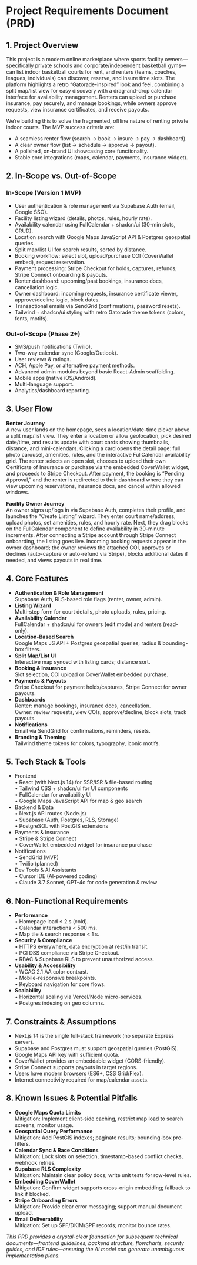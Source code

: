 # Project Requirements Document (PRD)

## 1. Project Overview

This project is a modern online marketplace where sports facility owners—specifically private schools and corporate/independent basketball gyms—can list indoor basketball courts for rent, and renters (teams, coaches, leagues, individuals) can discover, reserve, and insure time slots. The platform highlights a retro “Gatorade-inspired” look and feel, combining a split map/list view for easy discovery with a drag-and-drop calendar interface for availability management. Renters can upload or purchase insurance, pay securely, and manage bookings, while owners approve requests, view insurance certificates, and receive payouts.

We’re building this to solve the fragmented, offline nature of renting private indoor courts. The MVP success criteria are:

*   A seamless renter flow (search → book → insure → pay → dashboard).
*   A clear owner flow (list → schedule → approve → payout).
*   A polished, on-brand UI showcasing core functionality.
*   Stable core integrations (maps, calendar, payments, insurance widget).

## 2. In-Scope vs. Out-of-Scope

### In-Scope (Version 1 MVP)

*   User authentication & role management via Supabase Auth (email, Google SSO).
*   Facility listing wizard (details, photos, rules, hourly rate).
*   Availability calendar using FullCalendar + shadcn/ui (30-min slots, CRUD).
*   Location search with Google Maps JavaScript API & Postgres geospatial queries.
*   Split map/list UI for search results, sorted by distance.
*   Booking workflow: select slot, upload/purchase COI (CoverWallet embed), request reservation.
*   Payment processing: Stripe Checkout for holds, captures, refunds; Stripe Connect onboarding & payouts.
*   Renter dashboard: upcoming/past bookings, insurance docs, cancellation logic.
*   Owner dashboard: incoming requests, insurance certificate viewer, approve/decline logic, block dates.
*   Transactional emails via SendGrid (confirmations, password resets).
*   Tailwind + shadcn/ui styling with retro Gatorade theme tokens (colors, fonts, motifs).

### Out-of-Scope (Phase 2+)

*   SMS/push notifications (Twilio).
*   Two-way calendar sync (Google/Outlook).
*   User reviews & ratings.
*   ACH, Apple Pay, or alternative payment methods.
*   Advanced admin modules beyond basic React-Admin scaffolding.
*   Mobile apps (native iOS/Android).
*   Multi-language support.
*   Analytics/dashboard reporting.

## 3. User Flow

**Renter Journey**\
A new user lands on the homepage, sees a location/date-time picker above a split map/list view. They enter a location or allow geolocation, pick desired date/time, and results update with court cards showing thumbnails, distance, and mini-calendars. Clicking a card opens the detail page: full photo carousel, amenities, rules, and the interactive FullCalendar availability grid. The renter selects an open slot, chooses to upload their own Certificate of Insurance or purchase via the embedded CoverWallet widget, and proceeds to Stripe Checkout. After payment, the booking is “Pending Approval,” and the renter is redirected to their dashboard where they can view upcoming reservations, insurance docs, and cancel within allowed windows.

**Facility Owner Journey**\
An owner signs up/logs in via Supabase Auth, completes their profile, and launches the “Create Listing” wizard. They enter court name/address, upload photos, set amenities, rules, and hourly rate. Next, they drag blocks on the FullCalendar component to define availability in 30-minute increments. After connecting a Stripe account through Stripe Connect onboarding, the listing goes live. Incoming booking requests appear in the owner dashboard; the owner reviews the attached COI, approves or declines (auto-capture or auto-refund via Stripe), blocks additional dates if needed, and views payouts in real time.

## 4. Core Features

*   **Authentication & Role Management**\
    Supabase Auth, RLS-based role flags (renter, owner, admin).
*   **Listing Wizard**\
    Multi-step form for court details, photo uploads, rules, pricing.
*   **Availability Calendar**\
    FullCalendar + shadcn/ui for owners (edit mode) and renters (read-only).
*   **Location-Based Search**\
    Google Maps JS API + Postgres geospatial queries; radius & bounding-box filters.
*   **Split Map/List UI**\
    Interactive map synced with listing cards; distance sort.
*   **Booking & Insurance**\
    Slot selection, COI upload or CoverWallet embedded purchase.
*   **Payments & Payouts**\
    Stripe Checkout for payment holds/​captures, Stripe Connect for owner payouts.
*   **Dashboards**\
    Renter: manage bookings, insurance docs, cancellation.\
    Owner: review requests, view COIs, approve/decline, block slots, track payouts.
*   **Notifications**\
    Email via SendGrid for confirmations, reminders, resets.
*   **Branding & Theming**\
    Tailwind theme tokens for colors, typography, iconic motifs.

## 5. Tech Stack & Tools

*   Frontend\
    • React (with Next.js 14) for SSR/ISR & file-based routing\
    • Tailwind CSS + shadcn/ui for UI components\
    • FullCalendar for availability UI\
    • Google Maps JavaScript API for map & geo search
*   Backend & Data\
    • Next.js API routes (Node.js)\
    • Supabase (Auth, Postgres, RLS, Storage)\
    • PostgreSQL with PostGIS extensions
*   Payments & Insurance\
    • Stripe & Stripe Connect\
    • CoverWallet embedded widget for insurance purchase
*   Notifications\
    • SendGrid (MVP)\
    • Twilio (planned)
*   Dev Tools & AI Assistants\
    • Cursor IDE (AI-powered coding)\
    • Claude 3.7 Sonnet, GPT-4o for code generation & review

## 6. Non-Functional Requirements

*   **Performance**\
    • Homepage load ≤ 2 s (cold).\
    • Calendar interactions < 500 ms.\
    • Map tile & search response < 1 s.
*   **Security & Compliance**\
    • HTTPS everywhere, data encryption at rest/in transit.\
    • PCI DSS compliance via Stripe Checkout.\
    • RBAC & Supabase RLS to prevent unauthorized access.
*   **Usability & Accessibility**\
    • WCAG 2.1 AA color contrast.\
    • Mobile-responsive breakpoints.\
    • Keyboard navigation for core flows.
*   **Scalability**\
    • Horizontal scaling via Vercel/Node micro-services.\
    • Postgres indexing on geo columns.

## 7. Constraints & Assumptions

*   Next.js 14 is the single full-stack framework (no separate Express server).
*   Supabase and Postgres must support geospatial queries (PostGIS).
*   Google Maps API key with sufficient quota.
*   CoverWallet provides an embeddable widget (CORS-friendly).
*   Stripe Connect supports payouts in target regions.
*   Users have modern browsers (ES6+, CSS Grid/Flex).
*   Internet connectivity required for map/calendar assets.

## 8. Known Issues & Potential Pitfalls

*   **Google Maps Quota Limits**\
    Mitigation: Implement client-side caching, restrict map load to search screens, monitor usage.
*   **Geospatial Query Performance**\
    Mitigation: Add PostGIS indexes; paginate results; bounding-box pre-filters.
*   **Calendar Sync & Race Conditions**\
    Mitigation: Lock slots on selection, timestamp-based conflict checks, webhook retries.
*   **Supabase RLS Complexity**\
    Mitigation: Maintain clear policy docs; write unit tests for row-level rules.
*   **Embedding CoverWallet**\
    Mitigation: Confirm widget supports cross-origin embedding; fallback to link if blocked.
*   **Stripe Onboarding Errors**\
    Mitigation: Provide clear error messaging; support manual document upload.
*   **Email Deliverability**\
    Mitigation: Set up SPF/DKIM/SPF records; monitor bounce rates.

*This PRD provides a crystal-clear foundation for subsequent technical documents—frontend guidelines, backend structure, flowcharts, security guides, and IDE rules—ensuring the AI model can generate unambiguous implementation plans.*
